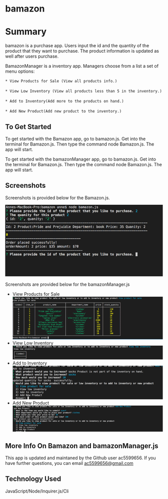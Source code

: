 # bamazon

# Summary

bamazon is a purchase app.
Users input the id and the quantity of the product that they want to purchase. The product information is updated as well after users purchase.

BamazonManager is a inventory app.
Managers choose from a list a set of menu options:

    * View Products for Sale (View all products info.)

    * View Low Inventory (View all products less than 5 in the inventory.)

    * Add to Inventory(Add more to the products on hand.)

    * Add New Product(Add new product to the inventory.)

## To Get Started

To get started with the Bamazon app, go to bamazon.js. Get into the terminal for Bamazon.js. Then type the command node Bamazon.js. The app will start.

To get started with the bamazonManager app, go to bamazon.js. Get into the terminal for Bamazon.js. Then type the command node Bamazon.js. The app will start.

## Screenshots

Screenshots is provided below for the Bamazon.js.

![](assets/images/screenshot1.png)

Screenshots are provided below for the bamazonManager.js

- View Products for Sale
  ![](assets/images/screenshot2.png)
- View Low Inventory
  ![](assets/images/screenshot3.png)
- Add to Inventory
  ![](assets/images/screenshot4.png)
- Add New Product
  ![](assets/images/screenshot5.png)

## More Info On Bamazon and bamazonManager.js

This app is updated and maintaned by the Github user ac5599656. If you have further questions, you can email
ac5599656@gmail.com

## Technology Used

JavaScript/Node/Inquirer.js/Cli
